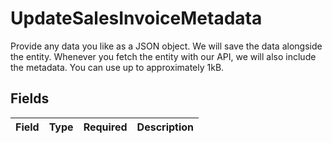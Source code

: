 # UpdateSalesInvoiceMetadata

Provide any data you like as a JSON object. We will save the data alongside the entity. Whenever
you fetch the entity with our API, we will also include the metadata. You can use up to approximately 1kB.


## Fields

| Field       | Type        | Required    | Description |
| ----------- | ----------- | ----------- | ----------- |